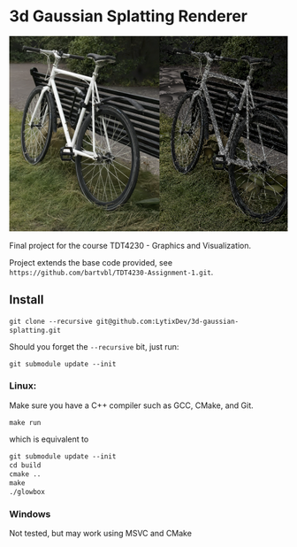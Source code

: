 # 3d Gaussian Splatting Renderer 

![imageeee](showcase.png)


Final project for the course TDT4230 - Graphics and Visualization.

Project extends the base code provided, see `https://github.com/bartvbl/TDT4230-Assignment-1.git`.


## Install

	git clone --recursive git@github.com:LytixDev/3d-gaussian-splatting.git

Should you forget the `--recursive` bit, just run:

	git submodule update --init



### Linux:

Make sure you have a C++ compiler such as GCC, CMake, and Git.

	make run

which is equivalent to

	git submodule update --init
	cd build
	cmake ..
	make
	./glowbox

### Windows
Not tested, but may work using MSVC and CMake
